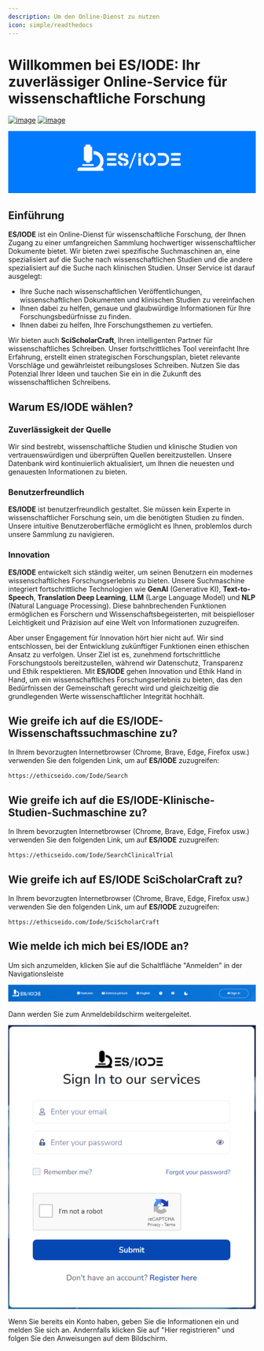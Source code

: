 ```yaml
---
description: Um den Online-Dienst zu nutzen
icon: simple/readthedocs
---
```

# Willkommen bei ES/IODE: Ihr zuverlässiger Online-Service für wissenschaftliche Forschung

[![image](https://img.shields.io/badge/version-3.5.3-blue)](changelog.md)
[![image](https://img.shields.io/badge/.NET-5C2D91?logo=.net&logoColor=white)](https://learn.microsoft.com/dotnet/)

[![logo](assets/background_es-iode-logo-v3.png)](https://ethicseido.com/Iode/Iode)


## **Einführung**

__ES/IODE__ ist ein Online-Dienst für wissenschaftliche Forschung, der Ihnen Zugang zu einer umfangreichen Sammlung hochwertiger wissenschaftlicher Dokumente bietet. Wir bieten zwei spezifische Suchmaschinen an, eine spezialisiert auf die Suche nach wissenschaftlichen Studien und die andere spezialisiert auf die Suche nach klinischen Studien.
Unser Service ist darauf ausgelegt:

- Ihre Suche nach wissenschaftlichen Veröffentlichungen, wissenschaftlichen Dokumenten und klinischen Studien zu vereinfachen
- Ihnen dabei zu helfen, genaue und glaubwürdige Informationen für Ihre Forschungsbedürfnisse zu finden.
- Ihnen dabei zu helfen, Ihre Forschungsthemen zu vertiefen.

Wir bieten auch __SciScholarCraft__, Ihren intelligenten Partner für wissenschaftliches Schreiben. Unser fortschrittliches Tool vereinfacht Ihre Erfahrung, erstellt einen strategischen Forschungsplan, bietet relevante Vorschläge und gewährleistet reibungsloses Schreiben. Nutzen Sie das Potenzial Ihrer Ideen und tauchen Sie ein in die Zukunft des wissenschaftlichen Schreibens.

## **Warum ES/IODE wählen?**

<!-- ### Erweiterte Suche
__ES/IODE__ bietet erweiterte Suchmöglichkeiten, mit denen Sie Ihre Suchkriterien festlegen können, um spezifische Ergebnisse zu erhalten. Sie können nach Bereich, Datum, Autoren, Stichwörtern und vielem mehr filtern. Dies stellt sicher, dass Sie relevante Ergebnisse für Ihr Thema erhalten. -->

### Zuverlässigkeit der Quelle
Wir sind bestrebt, wissenschaftliche Studien und klinische Studien von vertrauenswürdigen und überprüften Quellen bereitzustellen. Unsere Datenbank wird kontinuierlich aktualisiert, um Ihnen die neuesten und genauesten Informationen zu bieten.

### Benutzerfreundlich
__ES/IODE__ ist benutzerfreundlich gestaltet. Sie müssen kein Experte in wissenschaftlicher Forschung sein, um die benötigten Studien zu finden. Unsere intuitive Benutzeroberfläche ermöglicht es Ihnen, problemlos durch unsere Sammlung zu navigieren.

### Innovation
__ES/IODE__ entwickelt sich ständig weiter, um seinen Benutzern ein modernes wissenschaftliches Forschungserlebnis zu bieten. Unsere Suchmaschine integriert fortschrittliche Technologien wie __GenAI__ (Generative KI), __Text-to-Speech__, __Translation Deep Learning__, __LLM__ (Large Language Model) und __NLP__ (Natural Language Processing). Diese bahnbrechenden Funktionen ermöglichen es Forschern und Wissenschaftsbegeisterten, mit beispielloser Leichtigkeit und Präzision auf eine Welt von Informationen zuzugreifen.

Aber unser Engagement für Innovation hört hier nicht auf. Wir sind entschlossen, bei der Entwicklung zukünftiger Funktionen einen ethischen Ansatz zu verfolgen. Unser Ziel ist es, zunehmend fortschrittliche Forschungstools bereitzustellen, während wir Datenschutz, Transparenz und Ethik respektieren. Mit __ES/IODE__ gehen Innovation und Ethik Hand in Hand, um ein wissenschaftliches Forschungserlebnis zu bieten, das den Bedürfnissen der Gemeinschaft gerecht wird und gleichzeitig die grundlegenden Werte wissenschaftlicher Integrität hochhält.

## **Wie greife ich auf die ES/IODE-Wissenschaftssuchmaschine zu?**

In Ihrem bevorzugten Internetbrowser (Chrome, Brave, Edge, Firefox usw.) verwenden Sie den folgenden Link, um auf __ES/IODE__ zuzugreifen:


```
https://ethicseido.com/Iode/Search
```

## **Wie greife ich auf die ES/IODE-Klinische-Studien-Suchmaschine zu?**

In Ihrem bevorzugten Internetbrowser (Chrome, Brave, Edge, Firefox usw.) verwenden Sie den folgenden Link, um auf __ES/IODE__ zuzugreifen:



```
https://ethicseido.com/Iode/SearchClinicalTrial
```


## **Wie greife ich auf ES/IODE SciScholarCraft zu?**

In Ihrem bevorzugten Internetbrowser (Chrome, Brave, Edge, Firefox usw.) verwenden Sie den folgenden Link, um auf __ES/IODE__ zuzugreifen:



```
https://ethicseido.com/Iode/SciScholarCraft
```

## **Wie melde ich mich bei ES/IODE an?**

Um sich anzumelden, klicken Sie auf die Schaltfläche "Anmelden" in der Navigationsleiste

![Navigationsleiste](assets/navbar.png)

Dann werden Sie zum Anmeldebildschirm weitergeleitet.

![Anmeldung](assets/login.png)

Wenn Sie bereits ein Konto haben, geben Sie die Informationen ein und melden Sie sich an. Andernfalls klicken Sie auf "Hier registrieren" und folgen Sie den Anweisungen auf dem Bildschirm.
